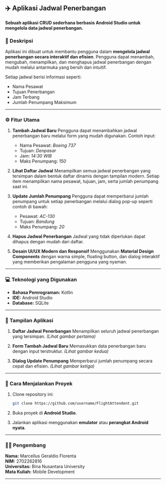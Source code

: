 ## ✈️ Aplikasi Jadwal Penerbangan

**Sebuah aplikasi CRUD sederhana berbasis Android Studio untuk mengelola data jadwal penerbangan.**

### 🧾 Deskripsi

Aplikasi ini dibuat untuk membantu pengguna dalam **mengelola jadwal penerbangan secara interaktif dan efisien**.
Pengguna dapat menambah, mengubah, menampilkan, dan menghapus jadwal penerbangan dengan mudah melalui antarmuka yang bersih dan intuitif.

Setiap jadwal berisi informasi seperti:

* Nama Pesawat
* Tujuan Penerbangan
* Jam Terbang
* Jumlah Penumpang Maksimum

---

### ⚙️ Fitur Utama

1. **Tambah Jadwal Baru**
   Pengguna dapat menambahkan jadwal penerbangan baru melalui form yang mudah digunakan.
   Contoh input:

   * Nama Pesawat: *Boeing 737*
   * Tujuan: *Denpasar*
   * Jam: *14:30 WIB*
   * Maks Penumpang: *150*

2. **Lihat Daftar Jadwal**
   Menampilkan semua jadwal penerbangan yang tersimpan dalam bentuk daftar dinamis dengan tampilan modern.
   Setiap item menampilkan nama pesawat, tujuan, jam, serta jumlah penumpang saat ini.

3. **Update Jumlah Penumpang**
   Pengguna dapat memperbarui jumlah penumpang untuk setiap penerbangan melalui dialog pop-up seperti contoh di bawah:

   * Pesawat: *AC-130*
   * Tujuan: *Bandung*
   * Maks Penumpang: *20*

4. **Hapus Jadwal Penerbangan**
   Jadwal yang tidak diperlukan dapat dihapus dengan mudah dari daftar.

5. **Desain UI/UX Modern dan Responsif**
   Menggunakan **Material Design Components** dengan warna simple, floating button, dan dialog interaktif yang memberikan pengalaman pengguna yang nyaman.

---

### 💻 Teknologi yang Digunakan

* **Bahasa Pemrograman:** Kotlin
* **IDE:** Android Studio
* **Database:** SQLite

---

### 📱 Tampilan Aplikasi

1. **Daftar Jadwal Penerbangan**
   Menampilkan seluruh jadwal penerbangan yang tersimpan.
   *(Lihat gambar pertama)*

2. **Form Tambah Jadwal Baru**
   Memasukkan data penerbangan baru dengan input terstruktur.
   *(Lihat gambar kedua)*

3. **Dialog Update Penumpang**
   Memperbarui jumlah penumpang secara cepat dan efisien.
   *(Lihat gambar ketiga)*

---

### 🚀 Cara Menjalankan Proyek

1. Clone repository ini:

   ```bash
   git clone https://github.com/username/FlightAttendent.git
   ```
2. Buka proyek di **Android Studio**.
3. Jalankan aplikasi menggunakan **emulator** atau **perangkat Android nyata**.

---

### 👨‍💻 Pengembang

**Nama:** Marcellus Geraldio Florenta  
**NIM:** 2702262816  
**Universitas:** Bina Nusantara University  
**Mata Kuliah:** Mobile Development  

---
